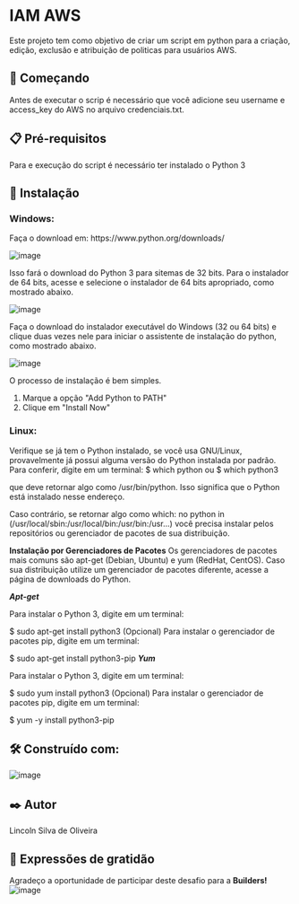 <h1>IAM AWS</h1>

Este projeto tem como objetivo de criar um script em python para a criação, edição, exclusão e atribuição de politicas para usuários AWS. 

<h2>🚀 Começando</h2>

Antes de executar o scrip é necessário que você adicione seu username e access_key do AWS no arquivo credenciais.txt.


<h2>📋 Pré-requisitos</h2>

Para e execução do script é necessário ter instalado o Python 3

<h2>🔧 Instalação</h2>

<h3>Windows:</h3>
Faça o download em: https://www.python.org/downloads/

![image](https://user-images.githubusercontent.com/18291663/171759058-252050dd-3252-4ade-a8c0-5ecfa682d9f0.png)

Isso fará o download do Python 3 para sitemas de 32 bits. Para o instalador de 64 bits, acesse e selecione o instalador de 64 bits apropriado, como mostrado abaixo.

![image](https://user-images.githubusercontent.com/18291663/171759220-a6b9560e-9c36-46e2-9771-87a0ae4b6cb3.png)

Faça o download do instalador executável do Windows (32 ou 64 bits) e clique duas vezes nele para iniciar o assistente de instalação do python, como mostrado abaixo.

![image](https://user-images.githubusercontent.com/18291663/171759253-ce7e3b30-7c47-4d59-b087-500b1bba4c00.png)

O processo de instalação é bem simples.
1. Marque a opção "Add Python to PATH"
2. Clique em "Install Now"

<h3>Linux: </h3>
Verifique se já tem o Python instalado, se você usa GNU/Linux, provavelmente já possui alguma versão do Python instalada por padrão. Para conferir, digite em um terminal:
$ which python
ou
$ which python3

que deve retornar algo como /usr/bin/python. Isso significa que o Python está instalado nesse endereço.

Caso contrário, se retornar algo como which: no python in (/usr/local/sbin:/usr/local/bin:/usr/bin:/usr...) você precisa instalar pelos repositórios ou gerenciador de pacotes de sua distribuição.

<b>Instalação por Gerenciadores de Pacotes</b>
Os gerenciadores de pacotes mais comuns são apt-get (Debian, Ubuntu) e yum (RedHat, CentOS). Caso sua distribuição utilize um gerenciador de pacotes diferente, acesse a página de downloads do Python.

<b><i>Apt-get</b></i>

Para instalar o Python 3, digite em um terminal:

$ sudo apt-get install python3
(Opcional) Para instalar o gerenciador de pacotes pip, digite em um terminal:

$ sudo apt-get install python3-pip
<b><i>Yum</b></i>

Para instalar o Python 3, digite em um terminal:

$ sudo yum install python3
(Opcional) Para instalar o gerenciador de pacotes pip, digite em um terminal:

$ yum -y install python3-pip

<h2>🛠️ Construído com:</h2>

![image](https://user-images.githubusercontent.com/18291663/171761555-43a2132b-d66f-4820-8fab-33816aaf2ccf.png)


<h2>✒️ Autor </h2>

Lincoln Silva de Oliveira

<h2>🎁 Expressões de gratidão</h2>

Agradeço a oportunidade de participar deste desafio para a <b>Builders!</b>
![image](https://user-images.githubusercontent.com/18291663/171761906-8932110a-292b-42c8-964a-d749a448f60e.png)
